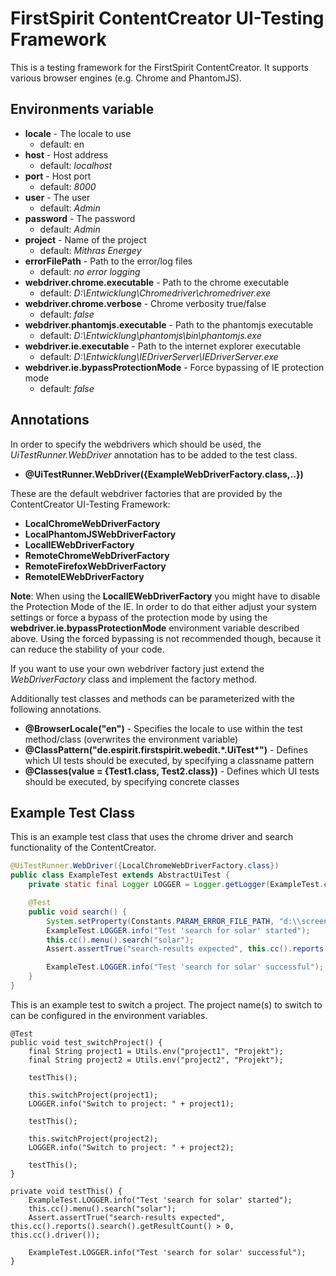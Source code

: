 # FirstSpirit ContentCreator UI-Testing Framework

This is a testing framework for the FirstSpirit ContentCreator. It supports various browser engines (e.g. Chrome and PhantomJS).

## Environments variable

* **locale** - The locale to use
    * default: en
* **host** - Host address
    * default: *localhost*
* **port** - Host port
    * default: *8000*
* **user** - The user
    * default: *Admin*
* **password** - The password
    * default: *Admin*
* **project** - Name of the project
    * default: *Mithras Energey*
* **errorFilePath** - Path to the error/log files
    * default: *no error logging*
* **webdriver.chrome.executable** - Path to the chrome executable
    * default: *D:\Entwicklung\Chromedriver\chromedriver.exe*
* **webdriver.chrome.verbose** - Chrome verbosity true/false
    * default: *false*
* **webdriver.phantomjs.executable** - Path to the phantomjs executable
    * default: *D:\Entwicklung\phantomjs\bin\phantomjs.exe*
* **webdriver.ie.executable** - Path to the internet explorer executable
    * default: *D:\Entwicklung\IEDriverServer\IEDriverServer.exe*
* **webdriver.ie.bypassProtectionMode** - Force bypassing of IE protection mode
    * default: *false*
    
## Annotations

In order to specify the webdrivers which should be used, the *UiTestRunner.WebDriver* annotation has to be added to the test class.

* **@UiTestRunner.WebDriver({ExampleWebDriverFactory.class,..})**

These are the default webdriver factories that are provided by the ContentCreator UI-Testing Framework:

* **LocalChromeWebDriverFactory**
* **LocalPhantomJSWebDriverFactory**
* **LocalIEWebDriverFactory**
* **RemoteChromeWebDriverFactory**
* **RemoteFirefoxWebDriverFactory**
* **RemoteIEWebDriverFactory**

**Note**: When using the **LocalIEWebDriverFactory** you might have to disable the Protection Mode of the IE. In order to do that either adjust your system settings or force a bypass of the protection mode by using the **webdriver.ie.bypassProtectionMode** environment variable described above. Using the forced bypassing is not recommended though, because it can reduce the stability of your code.

If you want to use your own webdriver factory just extend the *WebDriverFactory* class and implement the factory method.

Additionally test classes and methods can be parameterized with the following annotations.

* **@BrowserLocale("en")** - Specifies the locale to use within the test method/class (overwrites the environment variable)
* **@ClassPattern("de.espirit.firstspirit.webedit.\*.UiTest\*")** - Defines which UI tests should be executed, by specifying a classname pattern
* **@Classes(value = {Test1.class, Test2.class})** - Defines which UI tests should be executed, by specifying concrete classes

## Example Test Class

This is an example test class that uses the chrome driver and search functionality of the ContentCreator.
```java
@UiTestRunner.WebDriver({LocalChromeWebDriverFactory.class})
public class ExampleTest extends AbstractUiTest {
    private static final Logger LOGGER = Logger.getLogger(ExampleTest.class);

    @Test
    public void search() {
        System.setProperty(Constants.PARAM_ERROR_FILE_PATH, "d:\\screenshots\\");
        ExampleTest.LOGGER.info("Test 'search for solar' started");
        this.cc().menu().search("solar");
        Assert.assertTrue("search-results expected", this.cc().reports().search().getResultCount() > 0, this.cc().driver());

        ExampleTest.LOGGER.info("Test 'search for solar' successful");
    }
}
```

This is an example test to switch a project. The project name(s) to switch to can be configured in the environment variables.
    
    @Test
    public void test_switchProject() {
        final String project1 = Utils.env("project1", "Projekt");
        final String project2 = Utils.env("project2", "Projekt");

        testThis();

        this.switchProject(project1);
        LOGGER.info("Switch to project: " + project1);
        
        testThis();

        this.switchProject(project2);
        LOGGER.info("Switch to project: " + project2);
        
        testThis();
    }

    private void testThis() {
        ExampleTest.LOGGER.info("Test 'search for solar' started");
        this.cc().menu().search("solar");
        Assert.assertTrue("search-results expected", this.cc().reports().search().getResultCount() > 0, this.cc().driver());

        ExampleTest.LOGGER.info("Test 'search for solar' successful");
    }